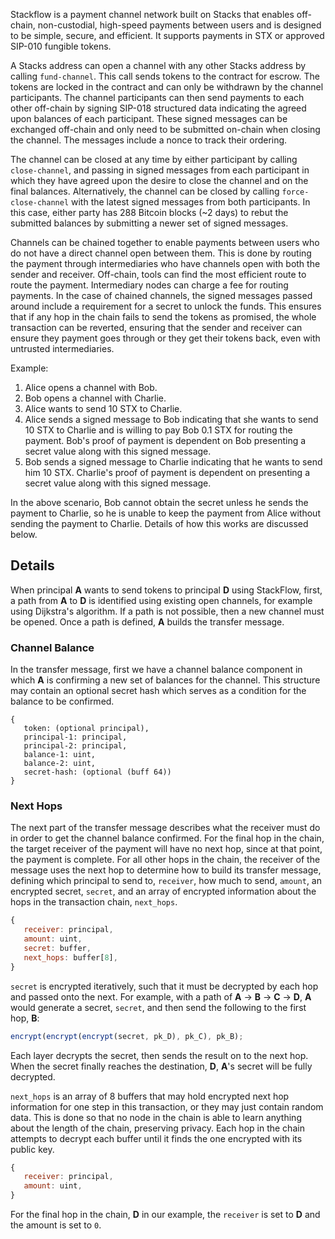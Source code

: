 Stackflow is a payment channel network built on Stacks that enables off-chain,
non-custodial, high-speed payments between users and is designed to be simple,
secure, and efficient. It supports payments in STX or approved SIP-010 fungible
tokens.

A Stacks address can open a channel with any other Stacks address by calling
`fund-channel`. This call sends tokens to the contract for escrow. The tokens
are locked in the contract and can only be withdrawn by the channel
participants. The channel participants can then send payments to each other
off-chain by signing SIP-018 structured data indicating the agreed upon balances
of each participant. These signed messages can be exchanged off-chain and only
need to be submitted on-chain when closing the channel. The messages include a
nonce to track their ordering.

The channel can be closed at any time by either participant by calling
`close-channel`, and passing in signed messages from each participant in which
they have agreed upon the desire to close the channel and on the final balances.
Alternatively, the channel can be closed by calling `force-close-channel` with
the latest signed messages from both participants. In this case, either party
has 288 Bitcoin blocks (~2 days) to rebut the submitted balances by submitting a
newer set of signed messages.

Channels can be chained together to enable payments between users who do not
have a direct channel open between them. This is done by routing the payment
through intermediaries who have channels open with both the sender and receiver.
Off-chain, tools can find the most efficient route to route the payment.
Intermediary nodes can charge a fee for routing payments. In the case of chained
channels, the signed messages passed around include a requirement for a secret
to unlock the funds. This ensures that if any hop in the chain fails to send the
tokens as promised, the whole transaction can be reverted, ensuring that the
sender and receiver can ensure they payment goes through or they get their
tokens back, even with untrusted intermediaries.

Example:

1. Alice opens a channel with Bob.
2. Bob opens a channel with Charlie.
3. Alice wants to send 10 STX to Charlie.
4. Alice sends a signed message to Bob indicating that she wants to send 10 STX
   to Charlie and is willing to pay Bob 0.1 STX for routing the payment. Bob's
   proof of payment is dependent on Bob presenting a secret value along with
   this signed message.
5. Bob sends a signed message to Charlie indicating that he wants to send him 10
   STX. Charlie's proof of payment is dependent on presenting a secret value
   along with this signed message.

In the above scenario, Bob cannot obtain the secret unless he sends the payment
to Charlie, so he is unable to keep the payment from Alice without sending the
payment to Charlie. Details of how this works are discussed below.

## Details

When principal **A** wants to send tokens to principal **D** using StackFlow,
first, a path from **A** to **D** is identified using existing open channels,
for example using Dijkstra's algorithm. If a path is not possible, then a new
channel must be opened. Once a path is defined, **A** builds the transfer
message.

### Channel Balance

In the transfer message, first we have a channel balance component in which
**A** is confirming a new set of balances for the channel. This structure may
contain an optional secret hash which serves as a condition for the balance to
be confirmed.

```clarity
{
   token: (optional principal),
   principal-1: principal,
   principal-2: principal,
   balance-1: uint,
   balance-2: uint,
   secret-hash: (optional (buff 64))
}
```

### Next Hops

The next part of the transfer message describes what the receiver must do in
order to get the channel balance confirmed. For the final hop in the chain, the
target receiver of the payment will have no next hop, since at that point, the
payment is complete. For all other hops in the chain, the receiver of the
message uses the next hop to determine how to build its transfer message,
defining which principal to send to, `receiver`, how much to send, `amount`, an
encrypted secret, `secret`, and an array of encrypted information about the hops
in the transaction chain, `next_hops`.

```js
{
   receiver: principal,
   amount: uint,
   secret: buffer,
   next_hops: buffer[8],
}
```

`secret` is encrypted iteratively, such that it must be decrypted by each hop
and passed onto the next. For example, with a path of **A** → **B** → **C** →
**D**, **A** would generate a secret, `secret`, and then send the following to
the first hop, **B**:

```js
encrypt(encrypt(encrypt(secret, pk_D), pk_C), pk_B);
```

Each layer decrypts the secret, then sends the result on to the next hop. When
the secret finally reaches the destination, **D**, **A**'s secret will be fully
decrypted.

`next_hops` is an array of 8 buffers that may hold encrypted next hop
information for one step in this transaction, or they may just contain random
data. This is done so that no node in the chain is able to learn anything about
the length of the chain, preserving privacy. Each hop in the chain attempts to
decrypt each buffer until it finds the one encrypted with its public key.

```js
{
   receiver: principal,
   amount: uint,
}
```

For the final hop in the chain, **D** in our example, the `receiver` is set to
**D** and the amount is set to `0`.
